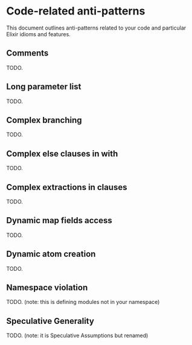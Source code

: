 # Code-related anti-patterns

This document outlines anti-patterns related to your code and particular Elixir idioms and features.

## Comments

TODO.

## Long parameter list

TODO.

## Complex branching

TODO.

## Complex else clauses in with

TODO.

## Complex extractions in clauses

TODO.

## Dynamic map fields access

TODO.

## Dynamic atom creation

TODO.

## Namespace violation

TODO. (note: this is defining modules not in your namespace)

## Speculative Generality

TODO. (note: it is Speculative Assumptions but renamed)
